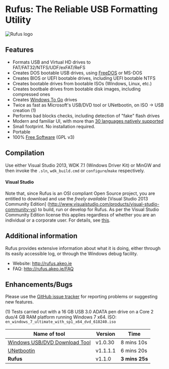 Rufus: The Reliable USB Formatting Utility
==========================================

![Rufus logo](https://raw.githubusercontent.com/pbatard/rufus/master/res/icon-set/rufus-256.png)

Features
--------

* Formats USB and Virtual HD drives to FAT/FAT32/NTFS/UDF/exFAT/ReFS
* Creates DOS bootable USB drives, using [FreeDOS](http://www.freedos.org/) or MS-DOS
* Creates BIOS or UEFI bootable drives, including UEFI bootable NTFS
* Creates bootable drives from bootable ISOs (Windows, Linux, etc.)
* Creates bootbale drives from bootable disk images, including compressed ones
* Creates [Windows To Go](https://en.wikipedia.org/wiki/Windows_To_Go) drives
* Twice as fast as Microsoft's USB/DVD tool or UNetbootin, on ISO -> USB creation (1)
* Performs bad blocks checks, including detection of "fake" flash drives
* Modern and familiar UI, with more than [30 languages natively supported](http://rufus.akeo.ie/translations)
* Small footprint. No installation required.
* Portable
* 100% [Free Software](http://www.gnu.org/philosophy/free-sw.en.html) (GPL v3)

Compilation
-----------

Use either Visual Studio 2013, WDK 7.1 (Windows Driver Kit) or MinGW and then
invoke the `.sln`, `wdk_build.cmd` or `configure`/`make` respectively.

#### Visual Studio
Note that, since Rufus is an OSI compliant Open Source project, you are entitled to
download and use the *freely available* [Visual Studio 2013 Community Edition]
(http://www.visualstudio.com/products/visual-studio-community-vs) to
build, run or develop for Rufus. As per the Visual Studio Community Edition license
this applies regardless of whether you are an individual or a corporate user.
For details, see [this](http://pete.akeo.ie/2014/11/visual-studio-2013-has-now-become.html).

Additional information
----------------------

Rufus provides extensive information about what it is doing, either through
its easily accessible log, or through the Windows debug facility.

* Website: http://rufus.akeo.ie
* FAQ: http://rufus.akeo.ie/FAQ

Enhancements/Bugs
-----------------

Please use the [GitHub issue tracker](https://github.com/pbatard/rufus/issues)
for reporting problems or suggesting new features.


(1) Tests carried out with a 16 GB USB 3.0 ADATA pen drive on a Core 2 duo/4 GB RAM platform running Windows 7 x64.
ISO: `en_windows_7_ultimate_with_sp1_x64_dvd_618240.iso`

| Name of tool | Version | Time |
| ------------ | ------- | ---- |
| [Windows USB/DVD Download Tool](http://www.microsoft.com/en-us/download/windows-usb-dvd-download-tool) | v1.0.30 | 8 mins 10s |
| [UNetbootin](http://unetbootin.sourceforge.net) | v1.1.1.1 | 6 mins 20s |
| **Rufus** | v1.1.0 | **3 mins 25s** |
